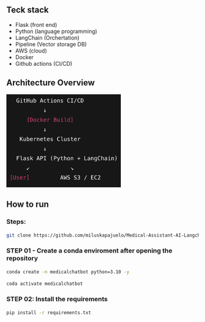 ## Teck stack

* Flask (front end)
* Python (language programming)
* LangChain (Orchertation)
* Pipeline (Vector storage DB)
* AWS (cloud)
* Docker
* Github actions (CI/CD)

## Architecture Overview
<p >
  <img src="docs/architecture.png" alt="App Architecture" width="300"/>
</p>

## How to run

### Steps:

```bash
git clone https://github.com/miluskapajuelo/Medical-Assistant-AI-Langchain-AWS.git
```

### STEP 01 - Create a conda enviroment after opening the repository

```bash
conda create -n medicalchatbot python=3.10 -y
```

```bash
coda activate medicalchatbot
```

### STEP 02: Install the requirements
```bash
pip install -r requirements.txt
```

